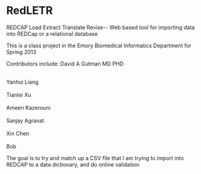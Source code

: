 RedLETR
=======

REDCAP Load Extract Translate Revise-- Web based tool for importing data into REDCap or a relational database 


This is a class project in the Emory Biomedical Informatics Department for Spring 2013

Contributors include:
David A Gutman MD PHD

<br> Yanhui Liang </br>
<br> Tianlei Xu </br>
<br> Ameen Kazerouni </br>
<br> Sanjay Agravat </br>
<br> Xin Chen </br>
<br>Bob</br>

The goal is to try and match up a CSV file that I am trying to import into REDCAP to a data dictionary, and do online validation
